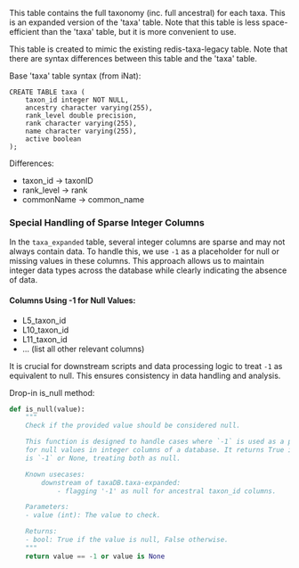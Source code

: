 This table contains the full taxonomy (inc. full ancestral) for each taxa. This is an expanded version of the 'taxa' table.
    Note that this table is less space-efficient than the 'taxa' table, but it is more convenient to use.

This table is created to mimic the existing redis-taxa-legacy table.
Note that there are syntax differences between this table and the 'taxa' table.

Base 'taxa' table syntax (from iNat):
```
CREATE TABLE taxa (
    taxon_id integer NOT NULL,
    ancestry character varying(255),
    rank_level double precision,
    rank character varying(255),
    name character varying(255),
    active boolean
);
```

Differences:
- taxon_id -> taxonID
- rank_level -> rank
- commonName -> common_name

### Special Handling of Sparse Integer Columns
In the `taxa_expanded` table, several integer columns are sparse and may not always contain data. To handle this, we use `-1` as a placeholder for null or missing values in these columns. This approach allows us to maintain integer data types across the database while clearly indicating the absence of data.

#### Columns Using -1 for Null Values:
- L5_taxon_id
- L10_taxon_id
- L11_taxon_id
- ... (list all other relevant columns)

It is crucial for downstream scripts and data processing logic to treat `-1` as equivalent to null. This ensures consistency in data handling and analysis.


Drop-in is_null method:
```python
def is_null(value):
    """
    Check if the provided value should be considered null.

    This function is designed to handle cases where `-1` is used as a placeholder
    for null values in integer columns of a database. It returns True if the value
    is `-1` or None, treating both as null.

    Known usecases:
        downstream of taxaDB.taxa-expanded:
            - flagging '-1' as null for ancestral taxon_id columns.

    Parameters:
    - value (int): The value to check.

    Returns:
    - bool: True if the value is null, False otherwise.
    """
    return value == -1 or value is None
```